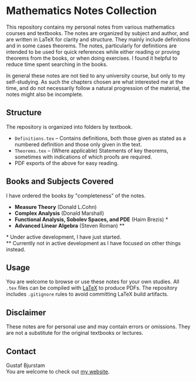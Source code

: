 # Mathematics Notes Collection

This repository contains my personal notes from various mathematics courses and textbooks. The notes are organized by subject and author, and are written in LaTeX for clarity and structure. They mainly include definitions and in some cases theorems. The notes, particularly for definitions are intended to be used for quick references while either reading or proving theorems from the books, or when doing exercises. I found it helpful to reduce time spent searching in the books.

In general these notes are not tied to any university course, but only to my self-studying. As such the chapters chosen are what interested me at the time, and do not necessarily follow a natural progression of the material, the notes might also be incomplete.

## Structure

The repository is organized into folders by textbook.

- `Definitions.tex` – Contains definitions, both those given as stated as a numbered definition and those only given in the text.
- `Theorems.tex` – (Where applicable) Statements of key theorems, sometimes with indications of which proofs are required.
- PDF exports of the above for easy reading.

## Books and Subjects Covered
I have ordered the books by "completeness" of the notes.

- **Measure Theory** (Donald L.Cohn)
- **Complex Analysis** (Donald Marshall)
- **Functional Analysis, Sobolev Spaces, and PDE** (Haim Brezis) \*
- **Advanced Linear Algebra** (Steven Roman) \*\*

\* Under active development, I have just started.  
\*\* Currently not in active development as I have focused on other things instead.

## Usage

You are welcome to browse or use these notes for your own studies. All `.tex` files can be compiled with [LaTeX](https://www.latex-project.org/) to produce PDFs. The repository includes `.gitignore` rules to avoid committing LaTeX build artifacts.

## Disclaimer

These notes are for personal use and may contain errors or omissions. They are not a substitute for the original textbooks or lectures.

## Contact

Gustaf Bjurstam  
You are welcome to check out [my website](https://bjurstam.eu).
